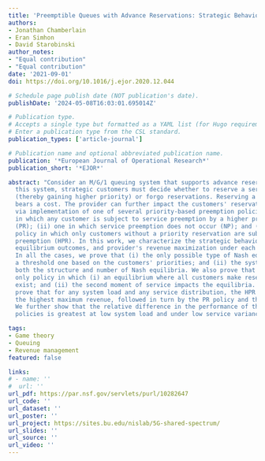 ```yaml
---
title: 'Preemptible Queues with Advance Reservations: Strategic Behavior and Revenue Management'
authors:
- Jonathan Chamberlain
- Eran Simhon
- David Starobinski
author_notes:
- "Equal contribution"
- "Equal contribution"
date: '2021-09-01'
doi: https://doi.org/10.1016/j.ejor.2020.12.044

# Schedule page publish date (NOT publication's date).
publishDate: '2024-05-08T16:03:01.695014Z'

# Publication type.
# Accepts a single type but formatted as a YAML list (for Hugo requirements).
# Enter a publication type from the CSL standard.
publication_types: ['article-journal']

# Publication name and optional abbreviated publication name.
publication: '*European Journal of Operational Research*'
publication_short: '*EJOR*'

abstract: "Consider an M/G/1 queuing system that supports advance reservations. In
  this system, strategic customers must decide whether to reserve a server in advance
  (thereby gaining higher priority) or forgo reservations. Reserving a server in advance
  bears a cost. The provider can further impact the customers' reservation decisions
  via implementation of one of several priority-based preemption policies: (i) one
  in which any customer is subject to service preemption by a higher priority customer
  (PR); (ii) one in which service preemption does not occur (NP); and (iii) a hybrid
  policy in which only customers without a priority reservation are subject to service
  preemption (HPR). In this work, we characterize the strategic behavior of customers,
  equilibrium outcomes, and provider's revenue maximization under each of these policies.
  In all the cases, we prove that (i) the only possible type of Nash equilibria is
  a threshold one based on the customers' priorities; and (ii) the system load impacts
  both the structure and number of Nash equilibria. We also prove that HPR is the
  only policy in which (i) an equilibrium where all customers make reservations may
  exist; and (ii) the second moment of service impacts the equilibria. Finally, we
  prove that for any system load and any service distribution, the HPR policy yields
  the highest maximum revenue, followed in turn by the PR policy and the NP policy.
  We further show that the relative difference in the performance of the HPR and PR
  policies is greatest at low system load and under low service variance."

tags:
- Game theory
- Queuing
- Revenue management
featured: false

links:
# - name: ''
#  url: ''
url_pdf: https://par.nsf.gov/servlets/purl/10282647
url_code: ''
url_dataset: ''
url_poster: ''
url_project: https://sites.bu.edu/nislab/5G-shared-spectrum/
url_slides: ''
url_source: ''
url_video: ''
---
```


